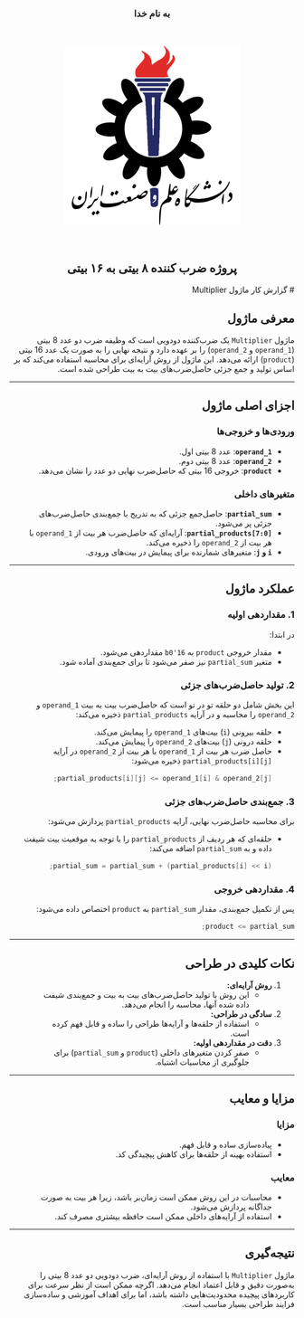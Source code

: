 <div  style="direction: rtl;">
<h3 style="text-align: center;">  به نام خدا</h3>
<br>

<div style="text-align: center;">

![image](Files/IUST_logo_color.png)

</div>
<br>
<h2 style="text-align: center;">
پروژه ضرب کننده ۸ بیتی به ۱۶ بیتی
</h2>
# گزارش کار ماژول Multiplier

## معرفی ماژول

ماژول `Multiplier` یک ضرب‌کننده دودویی است که وظیفه ضرب دو عدد 8 بیتی (`operand_1` و `operand_2`) را بر عهده دارد و نتیجه نهایی را به صورت یک عدد 16 بیتی (`product`) ارائه می‌دهد. این ماژول از روش آرایه‌ای برای محاسبه استفاده می‌کند که بر اساس تولید و جمع جزئی حاصل‌ضرب‌های بیت به بیت طراحی شده است.

---

## اجزای اصلی ماژول

### ورودی‌ها و خروجی‌ها

- **`operand_1`**: عدد 8 بیتی اول.
- **`operand_2`**: عدد 8 بیتی دوم.
- **`product`**: خروجی 16 بیتی که حاصل‌ضرب نهایی دو عدد را نشان می‌دهد.

### متغیرهای داخلی

- **`partial_sum`**: حاصل‌جمع جزئی که به تدریج با جمع‌بندی حاصل‌ضرب‌های جزئی پر می‌شود.
- **`partial_products[7:0]`**: آرایه‌ای که حاصل‌ضرب هر بیت از `operand_1` با هر بیت از `operand_2` را ذخیره می‌کند.
- **`i` و `j`**: متغیرهای شمارنده برای پیمایش در بیت‌های ورودی.

---

## عملکرد ماژول

### 1. مقداردهی اولیه

در ابتدا:

- مقدار خروجی `product` به `16'b0` مقداردهی می‌شود.
- متغیر `partial_sum` نیز صفر می‌شود تا برای جمع‌بندی آماده شود.

### 2. تولید حاصل‌ضرب‌های جزئی

این بخش شامل دو حلقه تو در تو است که حاصل‌ضرب بیت به بیت `operand_1` و `operand_2` را محاسبه و در آرایه `partial_products` ذخیره می‌کند:

- حلقه بیرونی (`i`) بیت‌های `operand_1` را پیمایش می‌کند.
- حلقه درونی (`j`) بیت‌های `operand_2` را پیمایش می‌کند.
- حاصل ضرب هر بیت از `operand_1` با هر بیت از `operand_2` در آرایه `partial_products[i][j]` ذخیره می‌شود:
  ```verilog
  partial_products[i][j] <= operand_1[i] & operand_2[j];
  ```

### 3. جمع‌بندی حاصل‌ضرب‌های جزئی

برای محاسبه حاصل‌ضرب نهایی، آرایه `partial_products` پردازش می‌شود:

- حلقه‌ای که هر ردیف از `partial_products` را با توجه به موقعیت بیت شیفت داده و به `partial_sum` اضافه می‌کند:
  ```verilog
  partial_sum = partial_sum + (partial_products[i] << i);
  ```

### 4. مقداردهی خروجی

پس از تکمیل جمع‌بندی، مقدار `partial_sum` به `product` اختصاص داده می‌شود:

```verilog
product <= partial_sum;
```

---

## نکات کلیدی در طراحی

1. **روش آرایه‌ای:**
   - این روش با تولید حاصل‌ضرب‌های بیت به بیت و جمع‌بندی شیفت داده شده آنها، محاسبه را انجام می‌دهد.
2. **سادگی در طراحی:**
   - استفاده از حلقه‌ها و آرایه‌ها طراحی را ساده و قابل فهم کرده است.
3. **دقت در مقداردهی اولیه:**
   - صفر کردن متغیرهای داخلی (`product` و `partial_sum`) برای جلوگیری از محاسبات اشتباه.

---

## مزایا و معایب

### مزایا

- پیاده‌سازی ساده و قابل فهم.
- استفاده بهینه از حلقه‌ها برای کاهش پیچیدگی کد.

### معایب

- محاسبات در این روش ممکن است زمان‌بر باشد، زیرا هر بیت به صورت جداگانه پردازش می‌شود.
- استفاده از آرایه‌های داخلی ممکن است حافظه بیشتری مصرف کند.

---

## نتیجه‌گیری

ماژول `Multiplier` با استفاده از روش آرایه‌ای، ضرب دودویی دو عدد 8 بیتی را به‌صورت دقیق و قابل اعتماد انجام می‌دهد. اگرچه ممکن است از نظر سرعت برای کاربردهای پیچیده محدودیت‌هایی داشته باشد، اما برای اهداف آموزشی و ساده‌سازی فرایند طراحی بسیار مناسب است.

</div>
